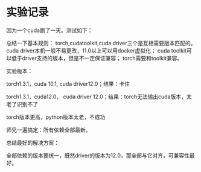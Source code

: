 # 实验记录

因为一个cuda跑了一天。测试如下：

总结一下基本规则：
torch,cudatoolkit,cuda driver三个是互相需要版本匹配的。
cuda driver本机一般不易更改，11.0以上可以用docker虚拟化；
cuda toolkit可以低于driver支持的版本，但是不一定保证兼容；
torch需要和toolkit兼容。


实验版本：

torch1.3.1，cuda 10.1, cuda driver12.0；结果：卡住

torch1.3.1，cuda12.0， cuda driver 12.0；结果：torch无法输出cuda版本，太老了识别不了

torch版本更高，python版本太老，不成功

师兄一遍搞定：所有依赖全部最新。

总结最好的解决方案：

全部依赖的版本要统一，既然driver的版本为12.0，那全部与它对齐，可兼容性最好。
